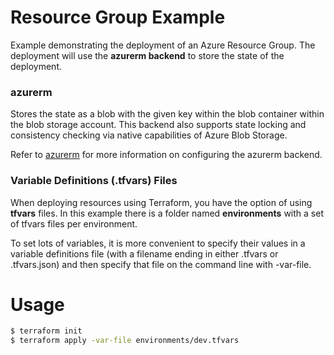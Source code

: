 # Resource Group Example

Example demonstrating the deployment of an Azure Resource Group.
The deployment will use the **azurerm backend** to store the state
of the deployment.

### azurerm

Stores the state as a blob with the given key within the blob
container within the blob storage account. This backend also
supports state locking and consistency checking via native
capabilities of Azure Blob Storage.

Refer to [azurerm](https://tinyurl.com/fk75jj7b) for more
information on configuring the azurerm backend.

### Variable Definitions (.tfvars) Files

When deploying resources using Terraform, you have the option
of using **tfvars** files. In this example there is a folder
named **environments** with a set of tfvars files per environment.

To set lots of variables, it is more convenient to specify their
values in a variable definitions file (with a filename ending in
either .tfvars or .tfvars.json) and then specify that file on
the command line with -var-file.

# Usage

```bash
$ terraform init
$ terraform apply -var-file environments/dev.tfvars
```

